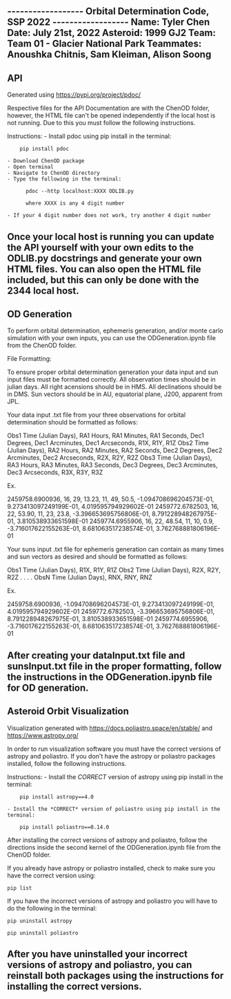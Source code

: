 ------------------ Orbital Determination Code, SSP 2022 ------------------
Name: Tyler Chen
Date: July 21st, 2022
Asteroid: 1999 GJ2
Team: Team 01 - Glacier National Park
Teammates: Anoushka Chitnis, Sam Kleiman, Alison Soong
--------------------------------------------------------------------------
API
--------------------------------------------------------------------------
Generated using https://pypi.org/project/pdoc/

Respective files for the API Documentation are with the ChenOD folder, however, the HTML file can't be opened independently if the local host is not running. Due to this you must follow the following instructions.

Instructions:
    - Install pdoc using pip install in the terminal:
    
        pip install pdoc
    
    - Download ChenOD package
    - Open terminal
    - Navigate to ChenOD directory
    - Type the following in the terminal:
    
          pdoc --http localhost:XXXX ODLIB.py
          
          where XXXX is any 4 digit number
          
    - If your 4 digit number does not work, try another 4 digit number

Once your local host is running you can update the API yourself with your own edits to the ODLIB.py docstrings and generate your own HTML files. 
You can also open the HTML file included, but this can only be done with the 2344 local host. 
--------------------------------------------------------------------------
OD Generation
--------------------------------------------------------------------------
To perform orbital determination, ephemeris generation, and/or monte carlo simulation with your own inputs, you can use the ODGeneration.ipynb file from the ChenOD folder.

File Formatting:

To ensure proper orbital determination generation your data input and sun input files must be formatted correctly. All observation times should be in julian days. All right acensions should be in HMS. All declinations should be in DMS. Sun vectors should be in AU, equatorial plane, J200, apparent from JPL.

Your data input .txt file from your three observations for orbital determination should be formatted as follows:

Obs1 Time (Julian Days), RA1 Hours, RA1 Minutes, RA1 Seconds, Dec1 Degrees, Dec1 Arcminutes, Dec1 Arcseconds, R1X, R1Y, R1Z
Obs2 Time (Julian Days), RA2 Hours, RA2 Minutes, RA2 Seconds, Dec2 Degrees, Dec2 Arcminutes, Dec2 Arcseconds, R2X, R2Y, R2Z
Obs3 Time (Julian Days), RA3 Hours, RA3 Minutes, RA3 Seconds, Dec3 Degrees, Dec3 Arcminutes, Dec3 Arcseconds, R3X, R3Y, R3Z

Ex.

2459758.6900936, 16, 29, 13.23, 11, 49, 50.5, -1.094708696204573E-01,  9.273413097249199E-01,  4.019595794929602E-01
2459772.6782503, 16, 22, 53.90, 11, 23, 23.8, -3.396653695756806E-01,  8.791228948267975E-01,  3.810538933651598E-01
2459774.6955906, 16, 22, 48.54, 11, 10, 0.9, -3.716017622155263E-01,  8.681063517238574E-01,  3.762768881806196E-01

Your suns input .txt file for ephemeris generation can contain as many times and sun vectors as desired and should be formatted as follows:

Obs1 Time (Julian Days), R1X, R1Y, R1Z
Obs2 Time (Julian Days), R2X, R2Y, R2Z
.
.
.
.
ObsN Time (Julian Days), RNX, RNY, RNZ

Ex.

2459758.6900936, -1.094708696204573E-01,  9.273413097249199E-01,  4.019595794929602E-01
2459772.6782503, -3.396653695756806E-01,  8.791228948267975E-01,  3.810538933651598E-01
2459774.6955906, -3.716017622155263E-01,  8.681063517238574E-01,  3.762768881806196E-01

After creating your dataInput.txt file and sunsInput.txt file in the proper formatting, follow the instructions in the ODGeneration.ipynb file for OD generation.
--------------------------------------------------------------------------
Asteroid Orbit Visualization
--------------------------------------------------------------------------   
Visualization generated with https://docs.poliastro.space/en/stable/ and https://www.astropy.org/

In order to run visualization software you must have the correct versions of astropy and poliastro.
If you don't have the astropy or poliastro packages installed, follow the following instructions.

Instructions:
    - Install the *CORRECT* version of astropy using pip install in the terminal:
    
        pip install astropy==4.0
    
    - Install the *CORRECT* version of poliastro using pip install in the terminal:

        pip install poliastro==0.14.0

After installing the correct versions of astropy and poliastro, follow the directions inside the second kernel of the ODGeneration.ipynb file from the ChenOD folder.

If you already have astropy or poliastro installed, check to make sure you have the correct version using:

    pip list

If you have the incorrect versions of astropy and poliastro you will have to do the following in the terminal:

    pip uninstall astropy
    
    pip uninstall poliastro

After you have uninstalled your incorrect versions of astropy and poliastro, you can reinstall both packages using the instructions for installing the correct versions.
--------------------------------------------------------------------------
